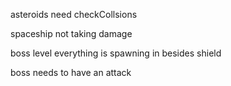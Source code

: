asteroids need checkCollsions

spaceship not taking damage

boss level everything is spawning in besides shield

boss needs to have an attack